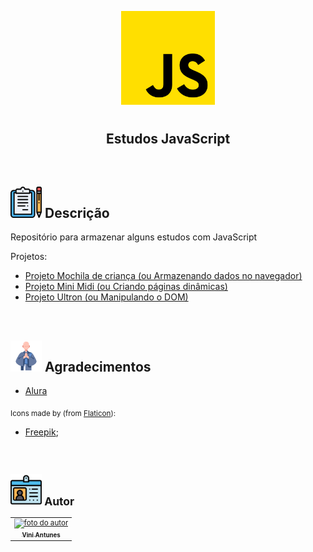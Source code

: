 <p align="center">
  <img src="img/js.png" float="center" width=150px/>
</p>
    
<h1 align="center">
  <h2 align="center"><strong align="center">Estudos JavaScript</strong></h2>
</h1>

<br>

<h2><img src="img/descricao.png" width=50px/> Descrição </h2>

<p>
  Repositório para armazenar alguns estudos com JavaScript
</p>
<p>
  Projetos:
  <ul>
    <li><a href="https://github.com/ViniViniAntunes/Estudos_JS/tree/main/JS_armazenando_dados_no_navegador">Projeto Mochila de criança (ou Armazenando dados no navegador)</a></li>
    <li><a href="https://github.com/ViniViniAntunes/Estudos_JS/tree/main/JS_criando_paginas_dinamicas">Projeto Mini Midi (ou Criando páginas dinâmicas)</a></li>
    <li><a href="https://github.com/ViniViniAntunes/Estudos_JS/tree/main/JS_manipulando_o_DOM">Projeto Ultron (ou Manipulando o DOM)</a></li>
  </ul>
</p>

<br>

<h2><img src="img/agradecimentos.svg" width=50px/> Agradecimentos </h2>

<ul>
  <li><a href="https://www.alura.com.br/" target="_blank"> Alura </a></li>
</ul>

<p>
  <sub>
    <adress>
      Icons made by (from <a href="https://www.flaticon.com/br/" target="_blank" title="Flaticon"> Flaticon</a>):
      <ul>
        <li><a href="https://www.flaticon.com/br/autores/freepik" target="_blank" title="Freepik">Freepik</a>;</li>
      </ul>
    </adress>
  <sub>
</p>

<br>

<h2><img src="img/autor.svg" width=50px/> Autor </h2>

<table>
  <tr>
    <td align="center"><a href="https://www.linkedin.com/in/vini-antunes/" target="_blank"><img src="https://avatars0.githubusercontent.com/u/57882903?s=460&u=caee8cc76060b036952e169feba0449f2d43519e&v=4" width="140px;" alt="foto do autor"/><br /><sub><b>Vini Antunes</b></sub></a><br /></td>
  <tr>
</table>

<br>
